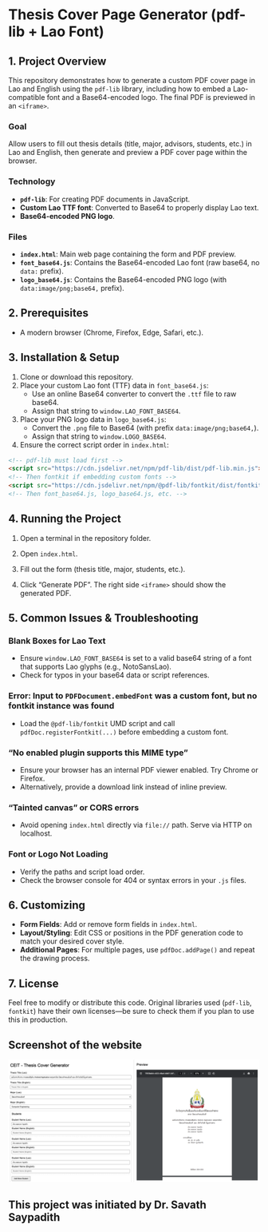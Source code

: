 # Thesis Cover Page Generator (pdf-lib + Lao Font)

## 1. Project Overview
This repository demonstrates how to generate a custom PDF cover page in Lao and English using the `pdf-lib` library, including how to embed a Lao-compatible font and a Base64-encoded logo. The final PDF is previewed in an `<iframe>`.

### Goal
Allow users to fill out thesis details (title, major, advisors, students, etc.) in Lao and English, then generate and preview a PDF cover page within the browser.

### Technology
- **`pdf-lib`**: For creating PDF documents in JavaScript.
- **Custom Lao TTF font**: Converted to Base64 to properly display Lao text.
- **Base64-encoded PNG logo**.

### Files
- **`index.html`**: Main web page containing the form and PDF preview.
- **`font_base64.js`**: Contains the Base64-encoded Lao font (raw base64, no `data:` prefix).
- **`logo_base64.js`**: Contains the Base64-encoded PNG logo (with `data:image/png;base64,` prefix).

## 2. Prerequisites
- A modern browser (Chrome, Firefox, Edge, Safari, etc.).


## 3. Installation & Setup
1. Clone or download this repository.
2. Place your custom Lao font (TTF) data in `font_base64.js`:
   - Use an online Base64 converter to convert the `.ttf` file to raw base64.
   - Assign that string to `window.LAO_FONT_BASE64`.
3. Place your PNG logo data in `logo_base64.js`:
   - Convert the `.png` file to Base64 (with prefix `data:image/png;base64,`).
   - Assign that string to `window.LOGO_BASE64`.
4. Ensure the correct script order in `index.html`:

```html
<!-- pdf-lib must load first -->
<script src="https://cdn.jsdelivr.net/npm/pdf-lib/dist/pdf-lib.min.js"></script>
<!-- Then fontkit if embedding custom fonts -->
<script src="https://cdn.jsdelivr.net/npm/@pdf-lib/fontkit/dist/fontkit.umd.js"></script>
<!-- Then font_base64.js, logo_base64.js, etc. -->
```

## 4. Running the Project
1. Open a terminal in the repository folder.

2. Open `index.html`.
3. Fill out the form (thesis title, major, students, etc.).
4. Click “Generate PDF”. The right side `<iframe>` should show the generated PDF.

## 5. Common Issues & Troubleshooting
### Blank Boxes for Lao Text
- Ensure `window.LAO_FONT_BASE64` is set to a valid base64 string of a font that supports Lao glyphs (e.g., NotoSansLao).
- Check for typos in your base64 data or script references.

### Error: Input to `PDFDocument.embedFont` was a custom font, but no fontkit instance was found
- Load the `@pdf-lib/fontkit` UMD script and call `pdfDoc.registerFontkit(...)` before embedding a custom font.

### “No enabled plugin supports this MIME type”
- Ensure your browser has an internal PDF viewer enabled. Try Chrome or Firefox.
- Alternatively, provide a download link instead of inline preview.

### “Tainted canvas” or CORS errors
- Avoid opening `index.html` directly via `file://` path. Serve via HTTP on localhost.

### Font or Logo Not Loading
- Verify the paths and script load order.
- Check the browser console for 404 or syntax errors in your `.js` files.

## 6. Customizing
- **Form Fields**: Add or remove form fields in `index.html`.
- **Layout/Styling**: Edit CSS or positions in the PDF generation code to match your desired cover style.
- **Additional Pages**: For multiple pages, use `pdfDoc.addPage()` and repeat the drawing process.

## 7. License
Feel free to modify or distribute this code. Original libraries used (`pdf-lib`, `fontkit`) have their own licenses—be sure to check them if you plan to use this in production.

## Screenshot of the website
![Screenshot](img/img_screenshot.png)


## This project was initiated by Dr. Savath Saypadith